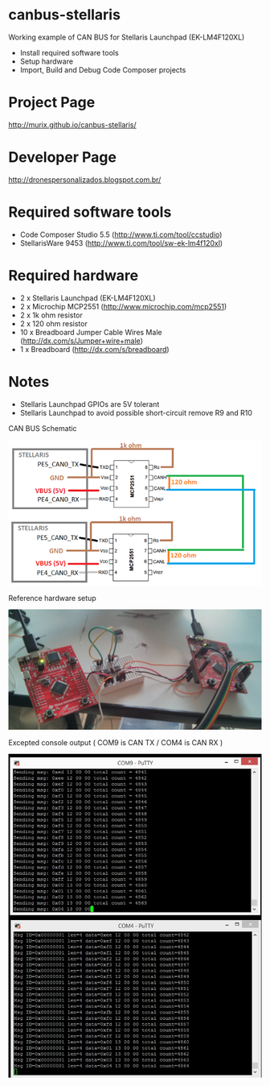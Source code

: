 canbus-stellaris
================

Working example of CAN BUS for Stellaris Launchpad (EK-LM4F120XL)
* Install required software tools
* Setup hardware
* Import, Build and Debug Code Composer projects 

Project Page
============
http://murix.github.io/canbus-stellaris/

Developer Page
==============
http://dronespersonalizados.blogspot.com.br/


Required software tools
=======================

* Code Composer Studio 5.5 (http://www.ti.com/tool/ccstudio)
* StellarisWare 9453 (http://www.ti.com/tool/sw-ek-lm4f120xl)


Required hardware
=================

* 2 x Stellaris Launchpad (EK-LM4F120XL)
* 2 x Microchip MCP2551 (http://www.microchip.com/mcp2551)
* 2 x 1k ohm resistor
* 2 x 120 ohm resistor
* 10 x Breadboard Jumper Cable Wires Male (http://dx.com/s/Jumper+wire+male)
* 1 x Breadboard (http://dx.com/s/breadboard)

Notes
=====
* Stellaris Launchpad GPIOs are 5V tolerant
* Stellaris Launchpad to avoid possible short-circuit remove R9 and R10

CAN BUS Schematic

![canbus schematic](canbus-schematic.png)

Reference hardware setup

![hardware setup canbus](canbus-stellaris-mcp2551.jpg)

Excepted console output ( COM9 is CAN TX / COM4 is CAN RX )

![console output](canbus-stellaris-console.JPG)








